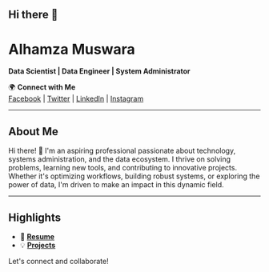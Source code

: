## Hi there 👋

<!--
**Scorpion5127/Scorpion5127** is a ✨ _special_ ✨ repository because its `README.md` (this file) appears on your GitHub profile.

Here are some ideas to get you started:

- 🔭 I’m currently working on ...
- 🌱 I’m currently learning ...
- 👯 I’m looking to collaborate on ...
- 🤔 I’m looking for help with ...
- 💬 Ask me about ...
- 📫 How to reach me: ...
- 😄 Pronouns: ...
- ⚡ Fun fact: ...
-->
# Alhamza Muswara  
**Data Scientist | Data Engineer | System Administrator**  

🌍 **Connect with Me**  
[Facebook](#) | [Twitter](#) | [LinkedIn](#) | [Instagram](#)  

---

## About Me  
Hi there! 👋 I'm an aspiring professional passionate about technology, systems administration, and the data ecosystem. I thrive on solving problems, learning new tools, and contributing to innovative projects. Whether it's optimizing workflows, building robust systems, or exploring the power of data, I'm driven to make an impact in this dynamic field.

---

## Highlights  
- 📄 **[Resume](#)**  
- 💡 **[Projects](#)**  

Let's connect and collaborate!

